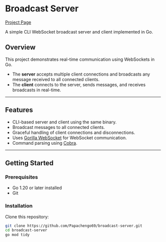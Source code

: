 # Broadcast Server

[Project Page](https://github.com/Papachengo69/broadcast-server)

A simple CLI WebSocket broadcast server and client implemented in Go.

## Overview

This project demonstrates real-time communication using WebSockets in Go.  
- The **server** accepts multiple client connections and broadcasts any message received to all connected clients.  
- The **client** connects to the server, sends messages, and receives broadcasts in real-time.


---

## Features

- CLI-based server and client using the same binary.
- Broadcast messages to all connected clients.
- Graceful handling of client connections and disconnections.
- Uses [Gorilla WebSocket](https://github.com/gorilla/websocket) for WebSocket communication.
- Command parsing using [Cobra](https://github.com/spf13/cobra).

---

## Getting Started

### Prerequisites

- Go 1.20 or later installed
- Git

### Installation

Clone this repository:

```bash
git clone https://github.com/Papachengo69/broadcast-server.git
cd broadcast-server
go mod tidy

